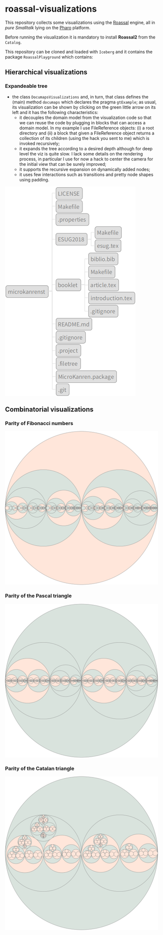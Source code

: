 # roassal-visualizations

This repository collects some visualizations using the [Roassal](http://agilevisualization.com/) 
engine, all in *pure Smalltalk* lying on the [Pharo](http://pharo.org/) platform.

Before running the visualization it is mandatory to install __Roassal2__ from the `Catalog`.

This repository can be cloned and loaded with `Iceberg` and it contains the package `RoassalPlayground` which contains:

## Hierarchical visualizations

### Expandeable tree
- the class `DocumapsVisualizations` and, in turn, that class defines the (main) method `documaps` which declares the pragma `gtExample`; as usual, its visualization can be shown by clicking on the green little arrow on its left and it has the following characteristics:
  - it decouples the domain model from the visualization code so that we can reuse the code by plugging in blocks that can access a domain model. In my example I use FileReference objects: (i) a root directory and (ii) a block that given a FileReference object returns a collection of its children (using the hack you sent to me) which is invoked recursively;
  - it expands the tree according to a desired depth although for deep level the viz is quite slow. I lack some details on the rendering process, in particular I use for now a hack to center the camera for the initial view that can be surely improved;
  - it supports the recursive expansion on dynamically added nodes;
  - it uses few interactions such as transitions and pretty node shapes using padding.
  
![expandeable filetree viz](https://github.com/massimo-nocentini/roassal-visualizations/blob/master/expandeable-filetree.png)

## Combinatorial visualizations

### Parity of Fibonacci numbers
![expandeable filetree viz](https://github.com/massimo-nocentini/roassal-visualizations/blob/master/fibonacci.svg)

### Parity of the Pascal triangle
![expandeable filetree viz](https://github.com/massimo-nocentini/roassal-visualizations/blob/master/pascal.svg)

### Parity of the Catalan triangle
![expandeable filetree viz](https://github.com/massimo-nocentini/roassal-visualizations/blob/master/catalan.svg)


